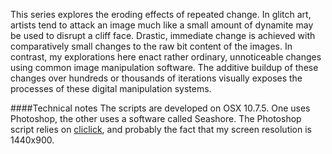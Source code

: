 This series explores the eroding effects of repeated change. In glitch art, artists tend to attack an image much like a small amount of dynamite may be used to disrupt a cliff face. Drastic, immediate change is achieved with comparatively small changes to the raw bit content of the images. In contrast, my explorations here enact rather ordinary, unnoticeable changes using common image manipulation software. The additive buildup of these changes over hundreds or thousands of iterations visually exposes the processes of these digital manipulation systems.

####Technical notes
The scripts are developed on OSX 10.7.5. One uses Photoshop, the other uses a software called Seashore. The Photoshop script relies on [cliclick](http://www.bluem.net/en/mac/cliclick/), and probably the fact that my screen resolution is 1440x900.
